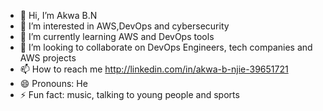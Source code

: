 - 👋 Hi, I’m Akwa B.N
- 👀 I’m interested in AWS,DevOps and cybersecurity 
- 🌱 I’m currently learning AWS and DevOps tools 
- 💞️ I’m looking to collaborate on DevOps Engineers, tech companies and AWS projects
- 📫 How to reach me http://linkedin.com/in/akwa-b-njie-39651721
- 😄 Pronouns: He
- ⚡ Fun fact: music, talking to young people and sports

<!---
kingakwa/kingakwa is a ✨ special ✨ repository because its `README.md` (this file) appears on your GitHub profile.
You can click the Preview link to take a look at your changes.
--->
